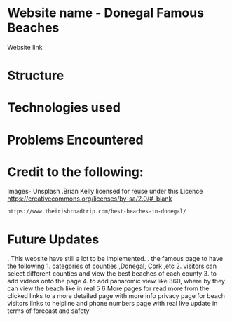 # Website name - Donegal Famous Beaches

Website link

# Structure

# Technologies used

#

# Problems Encountered

# Credit to the following:    
Images- Unsplash
    .Brian Kelly
licensed for reuse under this  Licence https://creativecommons.org/licenses/by-sa/2.0/#_blank

    https://www.theirishroadtrip.com/best-beaches-in-donegal/


# Future Updates

. This website have still a lot to be implemented.
. the famous page to have the following
    1. categories of counties ,Donegal, Cork ,etc
    2. visitors can select different counties and view the best beaches of each county
    3. to add videos onto the page
    4. to add panaromic view like 360, where by they can view the beach like in real
    5
    6
More pages for read more from the clicked links to a more detailed page with more info
privacy page for beach visitors
links to helpline and phone numbers
page with real live update in terms of forecast and safety

